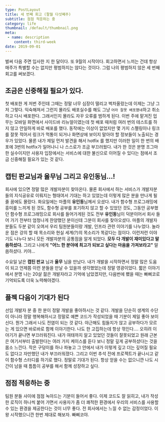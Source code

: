 ```yaml
---
type: PostLayout
title: 세 번째 회고 (팔월 다섯째주)
subtitle: 점점 적응하는 중
category: life
thumbnail: /default/thumbnail.png
meta:
 - name: description
	content: third-week
date: 2019-09-01
---
```


벌써 다음 주면 입사한 지 한 달이다. 또 9월의 시작이다. 회고하면서 느끼는 건데 항상 매주가 특별할 수는 없지만 평범하지는 않다는 것이다. 그럼 나의 평범하지 않은 세 번째 회고를 써보겠다.

## 조금은 신중해질 필요가 있다.  

첫 배포한 게 저번 주인데 그때는 정말 너무 심장이 떨리고 벅차올랐는데 이제는 그냥 그저 그렇다. 익숙해져서 그런지 몰라도 배포실수를 해도 그냥 `어라 잘못 배포했네`하고 취소하고 다시 배포한다. 그래서인지 몰라도 자꾸 오류를 범하게 된다. 이번 주에 맡겨진 업무는 모바일 화면에서 사이드바 리뉴얼이였는데 첫 배포 때처럼 여러 번의 테스트를 하지 않고 안일하게 바로 배포를 했다. 동작에는 이상이 없었지만 몇 가지 스펠링이나 링크를 잘못 적어서 링크가 먹통이 되거나 화면상에 보이지 말아야 할 정보들이 노출되는 경우가 있었다. 물론 내가 제일 먼저 발견을 해서 hotfix 를 했지만 이러한 일이 한 번의 배포에 3번의 hotfix가 일어나니 나 스스로가 조금 부끄러웠다. 내가 한 것은 분명 조그마한 실수이지만 사용자 입장에서는 서비스에 대한 불신으로 이어질 수 있다는 점에서 조금 신중해질 필요가 있는 것 같다.

## 캡틴 판교님과 율무님 그리고 유인동님...!  

회사에 있으면 정말 많은 개발자분이 찾아온다. 물론 회사에서 하는 서비스가 개발자분들의 지식공유로 이뤄지는 형태여서 기대는 하고 있었는데 이렇게 많은 분을 만나게 될 줄 꿈에도 몰랐다. 화요일에는 마플의 **유인동**님께서 오셨다. 내가 함수형 프로그래밍에 흥미를 느끼게 된 것도, 함수형 공부를 포기하지 않고 할 수 있었던 것도, 그동안 공부했던 함수형 프로그래밍으로 회사를 들어가게된 것도 전부 **유인동**님이 덕분이어서 회사 들어 가기 전부터 엄청나게 찬양했던 분이신데 그분이 회사를 찾아오셨다. 마플의 개발자분들도 두분 같이 오여서 우리 팀원분들이랑 개발, 인프라 관련 이야기를 나누었다. 놀라운 점은 강의 할 때 목소리와 현실 세계(?)의 목소리가 똑같다는 점이다. 이런저런 이야기도 나누다 보니 모든 개발자분의 공통점을 알게 되었다. **모두 다 개발이 재미있다고 말씀하셨다.** 그리고 나에게 **"어느 한 분야에 최고가 되보고 싶다는 마음을 가져보라고"** 말씀하셨다. 키야...   

수요일 날은 **캡틴 판교** 님과 **율무** 님을 만났다. 내가 개발을 시작하면서 정말 많은 도움이 되고 언제쯤 이런 분들을 만날 수 있을까 생각했었는데 정말 영광이었다. 짧은 이야기에서 분명 나는 20살 젊은 개발자라고 기억에 남았겠지만, 다음번에 뵀을 때는 빠삐코로 기억되도록 더욱 노력해야겠다.

## 플젝 다음이 기대가 된다

선임 개발자 분 중 한 분이 정말 개발을 좋아하시는 것 같다. 개발을 단순히 생계의 수단이 아니라 정말 행복해하시고 정말로 예쁜 코드가 작성되었을 때 기분이 제일 좋아 보이신다. 뭔가 그래서 나도 전염이 되는 것 같다. 야근해도 힘들지가 않고 공부하다가 모르는 게 있으면 바로바로 함께 이야기한다. 나도 한 고집하는데 항상 꺾인다…. 오히려 이야기가 끝나면 부끄러워진다. 내가 여태까지 알고 있었던 것들이 잘못되었고 원래 근본은 여기서부터 출발한다는 여러 가지 케이스를 듣다 보니 정말 깊게 공부하셨다는 것을 몸소 느낀다. 작은 구덩이를 하나 파놓고 그 안에서 내가 이렇게 깊고 더는 깊어질 필요도 없다고 자만했던 내가 부끄러워졌다. 그리고 이번 추석 전에 프로젝트가 끝나시고 같이 함수형 스터디를 하기로 했다. 정말로 기대가 된다. 항상 얻을 수는 없으니깐 나도 시간이 남을 때 틈틈이 공부를 해서 함께 성장하고 싶다.

## 점점 적응하는 중

팀원 분들 사이에 점점 녹아드는 기분이 들어서 좋다. 이제 코드도 잘 읽히고, 내가 작성한 로직이 하나씩 붙어 가면서 사용자가 좀 더 쾌적한 환경에서 우리의 서비스를 사용할 수 있는 환경을 제공한다는 것이 너무 좋다. 전 회사에서는 느낄 수 없는 감정이었다. 이왕 시작했으니깐 한번 제대로 해보자. 빠삐코야.
